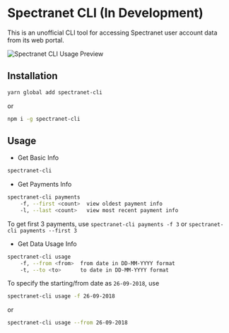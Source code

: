 # Spectranet CLI (In Development)

This is an unofficial CLI tool for accessing Spectranet user account data from its web portal.

![Spectranet CLI Usage Preview](https://user-images.githubusercontent.com/11996508/46118338-f10f5280-c1fd-11e8-800d-53a55002b9d1.png)

## Installation

```sh
yarn global add spectranet-cli
```

or

```sh
npm i -g spectranet-cli
```

## Usage

- Get Basic Info

```bash
spectranet-cli
```

- Get Payments Info

```bash
spectranet-cli payments
    -f, --first <count>  view oldest payment info
    -l, --last <count>   view most recent payment info
```

To get first 3 payments, use `spectranet-cli payments -f 3` or `spectranet-cli payments --first 3`

- Get Data Usage Info

```bash
spectranet-cli usage
    -f, --from <from>  from date in DD-MM-YYYY format
    -t, --to <to>      to date in DD-MM-YYYY format
```

To specify the starting/from date as `26-09-2018`, use

```bash
spectranet-cli usage -f 26-09-2018
```

or

```bash
spectranet-cli usage --from 26-09-2018
```